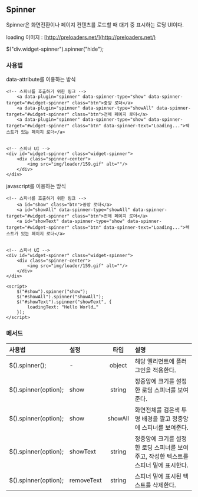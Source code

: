 <!--
layout: 'post'
section: 'Cornerstone Framework'
title: '스피너'
outline: '스피너'
date: '2012-11-16'
tagstr: 'widget'
subsection: ‘본문’
order: '[4, 3, 12]'
-->

## Spinner
 Spinner은 화면전환이나 페이지 컨텐츠를 로드할 때 대기 중 표시하는 로딩 UI이다.
 

loading 이미지 : [http://preloaders.net/](http://preloaders.net/)

$("div.widget-spinner").spinner("hide");

### 사용법
data-attribute를 이용하는 방식

``` cm
<!-- 스피너를 호출하기 위한 링크 -->
	<a data-plugin="spinner" data-spinner-type="show" data-spinner-target="#widget-spinner" class="btn">중앙 로더</a>
	<a data-plugin="spinner" data-spinner-type="showAll" data-spinner-target="#widget-spinner" class="btn">전체 페이지 로더</a>
	<a data-plugin="spinner" data-spinner-type="show" data-spinner-target="#widget-spinner" class="btn" data-spinner-text="Loading...">텍스트가 있는 페이지 로더</a>
	

<!-- 스피너 UI -->
<div id="widget-spinner" class="widget-spinner">
	<div class="spinner-center">
		<img src="img/loader/159.gif" alt=""/>
	</div>
</div>
```

javascript를 이용하는 방식


``` cm
<!-- 스피너를 호출하기 위한 링크 -->
	<a id="show" class="btn">중앙 로더</a>
	<a id="showAll" data-spinner-type="showAll" data-spinner-target="#widget-spinner" class="btn">전체 페이지 로더</a>
	<a id="showText" data-spinner-type="show" data-spinner-target="#widget-spinner" class="btn" data-spinner-text="Loading...">텍스트가 있는 페이지 로더</a>
	

<!-- 스피너 UI -->
<div id="widget-spinner" class="widget-spinner">
	<div class="spinner-center">
		<img src="img/loader/159.gif" alt=""/>
	</div>
</div>

<script>
	$("#show").spinner("show");
	$("#showAll").spinner("showAll");
	$("#showText").spinner("showText", {
		loadingText: "Hello World…"
	});
</script>
```

### 메서드

사용법 | 설정 | 타입 | 설명
:-- | :-- | :-: | :--
$().spinner(); | - | object | 해당 엘리먼트에 플러그인을 적용한다.
$().spinner(option); | show | string | 정중앙에 크기를 설정한 로딩 스피너를 보여준다.
$().spinner(option); | show | showAll | 화면전체를 검은색 투명 배경을 깔고 정중앙에 스피너를 보여준다.
$().spinner(option); | showText | string | 정중앙에 크기를 설정한 로딩 스피너를 보여주고, 작성한 텍스트를 스피너 밑에 표시한다.
$().spinner(option); | removeText | string | 스피너 밑에 표시된 텍스트를 삭제한다.
